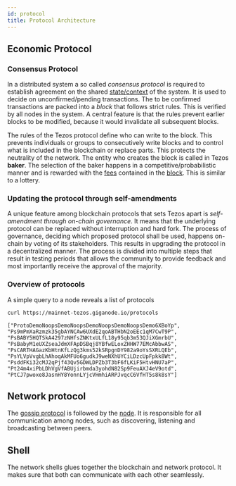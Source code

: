 ```yaml
---
id: protocol
title: Protocol Architecture
---
```




## Economic Protocol

### Consensus Protocol

In a distributed system a so called *consensus protocol* is required to establish agreement on the shared [state/context](context) of the system. It is used to decide on unconfirmed/pending transactions. The to be confirmed transactions are packed into a *block* that follows strict rules. This is verified by all nodes in the system. A central feature is that the rules prevent earlier blocks to be modified, because it would invalidate all subsequent blocks.

The rules of the Tezos protocol define who can write to the block. This prevents individuals or groups to consecutively write blocks and to control what is included in the blockchain or replace parts. This protects the neutrality of the network. The entity who creates the block is called in Tezos **baker**. The selection of the baker happens in a competitive/probabilistic manner and is rewarded with the [fees](operations/gas-fees) contained in the [block](block). This is similar to a lottery. 


### Updating the protocol through self-amendments

A unique feature among blockchain protocols that sets Tezos apart is *self-amendment through on-chain governance*. It means that the underlying protocol can be replaced without interruption and hard fork. The process of governance, deciding which proposed protocol shall be used, happens on-chain by voting of its stakeholders. This results in upgrading the protocol in a decentralized manner. The process is divided into multiple steps that result in testing periods that allows the community to provide feedback and most importantly receive the approval of the majority.

### Overview of protocols

A simple query to a node reveals a list of protocols


```sh
curl https://mainnet-tezos.giganode.io/protocols
```


```
["ProtoDemoNoopsDemoNoopsDemoNoopsDemoNoopsDemo6XBoYp",
"Ps9mPmXaRzmzk35gbAYNCAw6UXdE2qoABTHbN2oEEc1qM7CwT9P",
"PsBABY5HQTSkA4297zNHfsZNKtxULfL18y95qb3m53QJiXGmrbU",
"PsBabyM1eUXZseaJdmXFApDSBqj8YBfwELoxZHHW77EMcAbbwAS",
"PsCARTHAGazKbHtnKfLzQg3kms52kSRpgnDY982a9oYsSXRLQEb",
"PsYLVpVvgbLhAhoqAkMFUo6gudkJ9weNXhUYCiLDzcUpFpkk8Wt",
"PsddFKi32cMJ2qPjf43Qv5GDWLDPZb3T3bF6fLKiF5HtvHNU7aP",
"Pt24m4xiPbLDhVgVfABUjirbmda3yohdN82Sp9FeuAXJ4eV9otd",
"PtCJ7pwoxe8JasnHY8YonnLYjcVHmhiARPJvqcC6VfHT5s8k8sY"]
```


## Network protocol

The [gossip protocol](https://en.wikipedia.org/wiki/Gossip_protocol) is followed by the [node](node). It is responsible for all communication among nodes, such as discovering, listening and broadcasting between peers. 

## Shell

The network shells glues together the blockchain and network protocol. It makes sure that both can communicate with each other seamlessly.